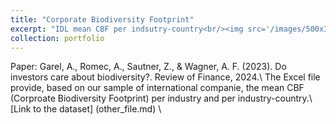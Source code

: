 ```yaml
---
title: "Corporate Biodiversity Footprint"
excerpt: "IDL mean CBF per indsutry-country<br/><img src='/images/500x300.png'>"
collection: portfolio
---
```


Paper: Garel, A., Romec, A., Sautner, Z., & Wagner, A. F. (2023). Do investors care about biodiversity?. Review of Finance, 2024.\ 
The Excel file provide, based on our sample of international companie, the mean CBF (Corproate Biodiversity Footprint) per industry and per industry-country.\ 
[Link to the dataset] (other_file.md) \ 
